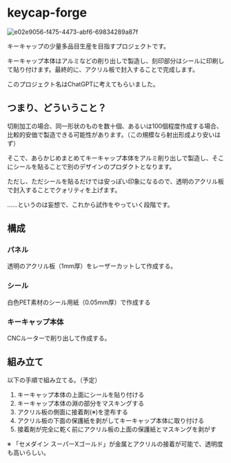 # keycap-forge

![e02e9056-f475-4473-abf6-69834289a87f](https://user-images.githubusercontent.com/90203406/230790978-02ec495a-d975-47ee-b49a-0181e8302f8d.JPEG)

キーキャップの少量多品目生産を目指すプロジェクトです。

キーキャップ本体はアルミなどの削り出しで製造し、刻印部分はシールに印刷して貼り付けます。最終的に、アクリル板で封入することで完成します。

このプロジェクト名はChatGPTに考えてもらいました。

## つまり、どういうこと？

切削加工の場合、同一形状のものを数十個、あるいは100個程度作成する場合、比較的安価で製造できる可能性があります。（この規模なら射出形成より安いはず）

そこで、あらかじめまとめてキーキャップ本体をアルミ削り出しで製造し、そこにシールを貼ることで別のデザインのプロダクトとなります。

ただし、ただシールを貼るだけでは安っぽい印象になるので、透明のアクリル板で封入することでクォリティを上げます。

……というのは妄想で、これから試作をやっていく段階です。

## 構成

### パネル

透明のアクリル板（1mm厚）をレーザーカットして作成する。

### シール

白色PET素材のシール用紙（0.05mm厚）で作成する

### キーキャップ本体

CNCルーターで削り出して作成する。

## 組み立て

以下の手順で組み立てる。（予定）

1. キーキャップ本体の上面にシールを貼り付ける
2. キーキャップ本体の淵の部分をマスキングする
3. アクリル板の側面に接着剤(※)を塗布する
4. アクリル板の下面の保護紙を剥がしてキーキャップ本体に取り付ける
5. 接着剤が完全に乾く前にアクリル板の上面の保護紙とマスキングを剥がす

※ 「セメダイン スーパーXゴールド」が金属とアクリルの接着が可能で、透明度も高いらしい。
